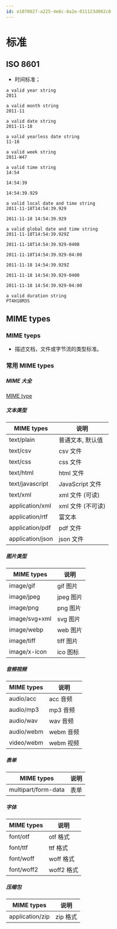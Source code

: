```yaml
---
id: e1070027-a225-4e6c-8a2e-011123d002c0
---
```


# 标准

## ISO 8601

- 时间标准；

```datetime
a valid year string
2011

a valid month string
2011-11

a valid date string
2011-11-18

a valid yearless date string
11-18

a valid week string
2011-W47

a valid time string
14:54

14:54:39

14:54:39.929

a valid local date and time string
2011-11-18T14:54:39.929

2011-11-18 14:54:39.929

a valid global date and time string
2011-11-18T14:54:39.929Z

2011-11-18T14:54:39.929-0400

2011-11-18T14:54:39.929-04:00

2011-11-18 14:54:39.929Z

2011-11-18 14:54:39.929-0400

2011-11-18 14:54:39.929-04:00

a valid duration string
PT4H18M3S
```

## MIME types

### MIME tyeps

- 描述文档，文件或字节流的类型标准。

### 常用 MIME types

##### MIME 大全

[MIME type](https://www.iana.org/assignments/media-types/media-types.xhtml)

##### 文本类型

| MIME types       | 说明              |
| ---------------- | ----------------- |
| text/plain       | 普通文本, 默认值  |
| text/csv         | csv 文件          |
| text/css         | css 文件          |
| text/html        | html 文件         |
| text/javascript  | JavaScript 文件   |
| text/xml         | xml 文件 (可读)   |
| application/xml  | xml 文件 (不可读) |
| application/rtf  | 富文本            |
| application/pdf  | pdf 文件          |
| application/json | json 文件         |

##### 图片类型

| MIME types    | 说明      |
| ------------- | --------- |
| image/gif     | gif 图片  |
| image/jpeg    | jpeg 图片 |
| image/png     | png 图片  |
| image/svg+xml | svg 图片  |
| image/webp    | web 图片  |
| image/tiff    | tiff 图片 |
| image/x-icon  | ico 图标  |

##### 音频视频

| MIME types | 说明      |
| ---------- | --------- |
| audio/acc  | acc 音频  |
| audio/mp3  | mp3 音频  |
| audio/wav  | wav 音频  |
| audio/webm | webm 音频 |
| video/webm | webm 视频 |

##### 表单

| MIME types          | 说明 |
| ------------------- | ---- |
| multipart/form-data | 表单 |

##### 字体

| MIME types | 说明       |
| ---------- | ---------- |
| font/otf   | otf 格式   |
| font/ttf   | ttf 格式   |
| font/woff  | woff 格式  |
| font/woff2 | woff2 格式 |

##### 压缩包

| MIME types      | 说明     |
| --------------- | -------- |
| application/zip | zip 格式 |
